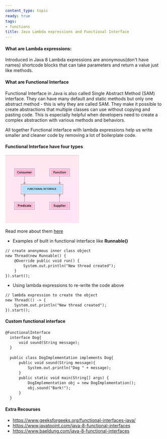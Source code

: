 ```yaml
---
content_type: topic
ready: true
tags:
- functions
title: Java Lambda expressions and Functional Interface
---
```



#### What are Lambda expressions:

Introduced in Java 8 Lambda expressions are anonymous(don't have names) shortcode blocks that can take parameters and return a value just like methods.

#### What are Functional Interface

Functional Interface in Java is also called Single Abstract Method (SAM) interface. They can have many default and static methods but only one abstract method - this is why they are called SAM. They make it possible to create abstractions that multiple classes can use without copying and pasting code. This is especially helpful when developers need to create a complex abstraction with various methods and behaviors.

All together Functional interface with lambda expressions help us write smaller and cleaner code by removing a lot of boilerplate code.


#### Functional Interface have four types

![functional-interface](function-interface.png)

Read more about them [here](https://www.geeksforgeeks.org/functional-interfaces-java/#:~:text=Java%20SE%208%20included%20four%20main%20kinds%20of%20functional%20interfaces%20which%20can%20be%20applied%20in)

- Examples of built in functional interface like **Runnable()**
```
// create anonymous inner class object
new Thread(new Runnable() {
    @Override public void run() {
        System.out.println("New thread created");
    }
}).start();
```

- Using lambda expressions to re-write the code above

```
// lambda expression to create the object
new Thread(() -> {
    System.out.println("New thread created");
}).start();
```


#### Custom functional interface

```
@FunctionalInterface  
  interface Dog{  
      void sound(String message);  
  }

  public class DogImplementation implements Dog{  
      public void sound(String message){  
          System.out.println("Dog " + message);  
      }  
      public static void main(String[] args) {  
          DogImplementation obj = new DogImplementation();  
          obj.sound("Bark!");
      }  
  }
```


#### Extra Recourses

- https://www.geeksforgeeks.org/functional-interfaces-java/
- https://www.javatpoint.com/java-8-functional-interfaces
- https://www.baeldung.com/java-8-functional-interfaces


